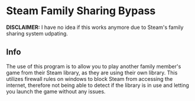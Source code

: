 # Steam Family Sharing Bypass

**DISCLAIMER:** I have no idea if this works anymore due to Steam's family sharing system udpating. 

## Info
The use of this program is to allow you to play another family member's game from their Steam library, as they are using their own library. 
This utilizes firewall rules on windows to block Steam from accessing the internet, therefore not being able to detect if the library is in use and letting you launch the game without any issues.
